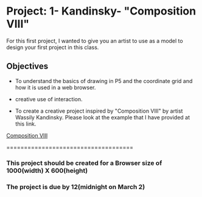 # Project: 1- Kandinsky- "Composition VIII" #

For this first project, I wanted to give you an artist to use as a model to design your first project in this class.

## Objectives ##

- To understand the basics of drawing in P5 and the coordinate grid and how it is used in a web browser.

- creative use of interaction.

- To create a creative project inspired by "Composition VIII" by artist Wassily Kandinsky. Please look at the example that I have provided at this link.

[Composition VIII](http://www.wassilykandinsky.net/work-50.php)

====================================

### This project should be created for a Browser size of 1000(width) X 600(height) ###

### The project is due by 12(midnight on March 2) ###